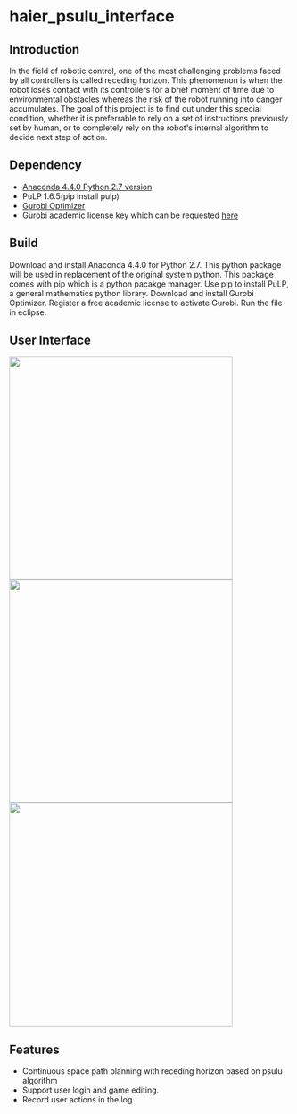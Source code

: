 # haier_psulu_interface
## Introduction
In the field of robotic control, one of the most challenging problems faced by all controllers is called receding horizon. 
This phenomenon is when the robot loses contact with its controllers for a brief moment of time due to environmental obstacles 
whereas the risk of the robot running into danger accumulates. The goal of this project is to find out under this special condition, 
whether it is preferrable to rely on a set of instructions previously set by human, or to completely rely on the robot's internal 
algorithm to decide next step of action.  

## Dependency
+ [Anaconda 4.4.0 Python 2.7 version](https://www.continuum.io/downloads)
+ PuLP 1.6.5(pip install pulp)
+ [Gurobi Optimizer](http://www.gurobi.com/downloads/gurobi-optimizer)
+ Gurobi academic license key which can be requested [here](https://user.gurobi.com/download/licenses/free-academic)

## Build
Download and install Anaconda 4.4.0 for Python 2.7. This python package will be used in replacement of the original system python. This package comes with pip which is a python pacakge manager. 
Use pip to install PuLP, a general mathematics python library. 
Download and install Gurobi Optimizer. Register a free academic license to activate Gurobi. 
Run the file in eclipse. 

## User Interface
<img src="https://github.com/YuansongFeng/risk_awareness_simulation_javafx/blob/master/screenshots/login.png" width="400">
<img src="https://github.com/YuansongFeng/risk_awareness_simulation_javafx/blob/master/screenshots/planning.png" width="400">
<img src="https://github.com/YuansongFeng/risk_awareness_simulation_javafx/blob/master/screenshots/pathshown.png" width="400">
      
## Features
+ Continuous space path planning with receding horizon based on psulu algorithm
+ Support user login and game editing. 
+ Record user actions in the log

